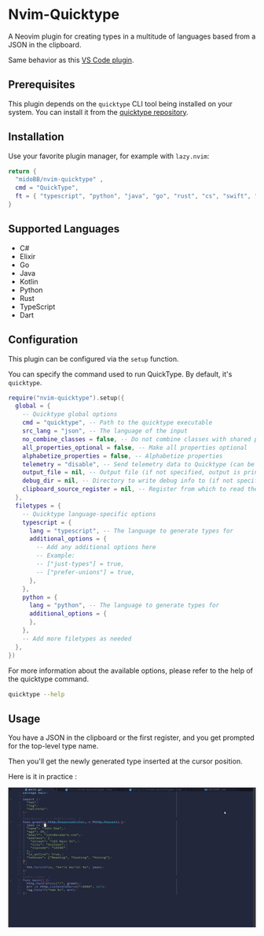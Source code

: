 # Nvim-Quicktype

A Neovim plugin for creating types in a multitude of languages based from a JSON in the clipboard.

Same behavior as this [VS Code plugin](https://github.com/glideapps/quicktype-vscode).

## Prerequisites

This plugin depends on the `quicktype` CLI tool being installed on your system. You can install it from the [quicktype repository](https://github.com/glideapps/quicktype).

## Installation

Use your favorite plugin manager, for example with `lazy.nvim`:

```lua
return {
  "midoBB/nvim-quicktype" ,
  cmd = "QuickType",
  ft = { "typescript", "python", "java", "go", "rust", "cs", "swift", "elixir", "kotlin" "typescriptreact", "dart" }
}
```

## Supported Languages

* C#
* Elixir
* Go
* Java
* Kotlin
* Python
* Rust
* TypeScript
* Dart

## Configuration

This plugin can be configured via the `setup` function.

You can specify the command used to run QuickType. By default, it's `quicktype`.

```lua
require("nvim-quicktype").setup({
  global = {
    -- Quicktype global options
    cmd = "quicktype", -- Path to the quicktype executable
    src_lang = "json", -- The language of the input
    no_combine_classes = false, -- Do not combine classes with shared properties into a single base class
    all_properties_optional = false, -- Make all properties optional
    alphabetize_properties = false, -- Alphabetize properties
    telemetry = "disable", -- Send telemetry data to Quicktype (can be "enable", or "disable")
    output_file = nil, -- Output file (if not specified, output is printed to stdout)
    debug_dir = nil, -- Directory to write debug info to (if not specified, no debug info is written)
    clipboard_source_register = nil, -- Register from which to read the copied JSON (if not specified, if will default to system then to unnamed and lastly to 0 register)
  },
  filetypes = {
    -- Quicktype language-specific options
    typescript = {
      lang = "typescript", -- The language to generate types for
      additional_options = {
        -- Add any additional options here
        -- Example:
        -- ["just-types"] = true,
        -- ["prefer-unions"] = true,
      },
    },
    python = {
      lang = "python", -- The language to generate types for
      additional_options = {
      },
    },
    -- Add more filetypes as needed
  },
})
```

For more information about the available options, please refer to the help of the quicktype command.

```bash
quicktype --help
```

## Usage

You have a JSON in the clipboard or the first register, and you get prompted for the top-level type name.

Then you'll get the newly generated type inserted at the cursor position.

Here is it in practice :

![Demo](./demo/Recording.gif)
